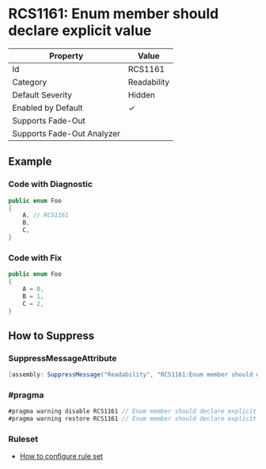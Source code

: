 # RCS1161: Enum member should declare explicit value

| Property | Value |
| -------- | ----- |
| Id | RCS1161 |
| Category | Readability |
| Default Severity | Hidden |
| Enabled by Default | &#x2713; |
| Supports Fade\-Out |  |
| Supports Fade\-Out Analyzer |  |

## Example

### Code with Diagnostic

```csharp
public enum Foo
{
    A, // RCS1161
    B,
    C,
}
```

### Code with Fix

```csharp
public enum Foo
{
    A = 0,
    B = 1,
    C = 2,
}
```

## How to Suppress

### SuppressMessageAttribute

```csharp
[assembly: SuppressMessage("Readability", "RCS1161:Enum member should declare explicit value.", Justification = "<Pending>")]
```

### \#pragma

```csharp
#pragma warning disable RCS1161 // Enum member should declare explicit value.
#pragma warning restore RCS1161 // Enum member should declare explicit value.
```

### Ruleset

* [How to configure rule set](../HowToConfigureAnalyzers.md)
